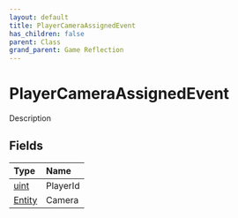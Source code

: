 ```yaml
---
layout: default
title: PlayerCameraAssignedEvent
has_children: false
parent: Class
grand_parent: Game Reflection
---
```

# PlayerCameraAssignedEvent
Description 

## Fields
| Type | Name |
|:-------------|:--------------|
| [uint](/game-reflection/components/uint.md) | PlayerId |
| [Entity](/game-reflection/classes/entity.md) | Camera |
